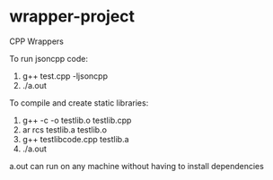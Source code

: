 # wrapper-project
CPP Wrappers

To run jsoncpp code:  
1) g++ test.cpp -ljsoncpp   
2) ./a.out

To compile and create static libraries:  
1) g++ -c -o testlib.o testlib.cpp  
2) ar rcs testlib.a testlib.o  
3) g++ testlibcode.cpp testlib.a  
4) ./a.out  

a.out can run on any machine without having to install dependencies

